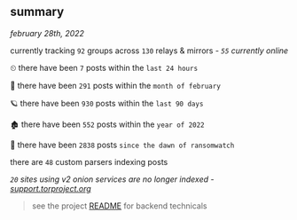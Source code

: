 
## summary
_february 28th, 2022_

currently tracking `92` groups across `130` relays & mirrors - _`55` currently online_

⏲ there have been `7` posts within the `last 24 hours`

🦈 there have been `291` posts within the `month of february`

🪐 there have been `930` posts within the `last 90 days`

🏚 there have been `552` posts within the `year of 2022`

🦕 there have been `2838` posts `since the dawn of ransomwatch`

there are `48` custom parsers indexing posts

_`20` sites using v2 onion services are no longer indexed - [support.torproject.org](https://support.torproject.org/onionservices/v2-deprecation/)_

> see the project [README](https://github.com/thetanz/ransomwatch#ransomwatch--) for backend technicals
